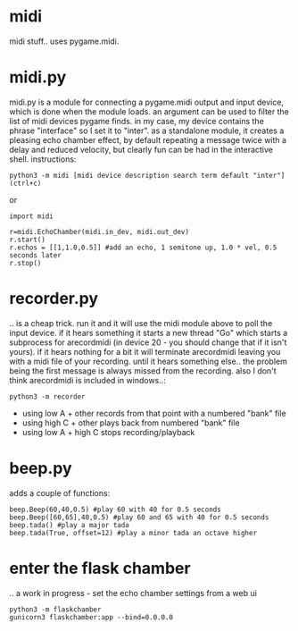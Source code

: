 # midi

midi stuff.. uses pygame.midi.

# midi.py

midi.py is a module for connecting a pygame.midi
output and input device, which is done when the module
loads. an argument can be used to filter the list of
midi devices pygame finds. in my case, my device
contains the phrase "interface" so I set it to
"inter". as a standalone module, it creates a pleasing
echo chamber effect, by default repeating a message
twice with a delay and reduced velocity, but clearly
fun can be had in the interactive shell. instructions:

```
python3 -m midi [midi device description search term default "inter"]
(ctrl+c)
```

or 

```
import midi

r=midi.EchoChamber(midi.in_dev, midi.out_dev)
r.start()
r.echos = [[1,1.0,0.5]] #add an echo, 1 semitone up, 1.0 * vel, 0.5 seconds later
r.stop()
```

# recorder.py

.. is a cheap trick. run it and it will use the midi
module above to poll the input device. if it hears
something it starts a new thread "Go" which starts a
subprocess for arecordmidi (in device 20 - you should
change that if it isn't yours). if it hears nothing
for a bit it will terminate arecordmidi leaving you
with a midi file of your recording. until it hears
something else.. the problem being the first message
is always missed from the recording. also I don't
think arecordmidi is included in windows..:

```python3 -m recorder```

-  using low A + other records from that point with a numbered "bank" file
-  using high C + other plays back from numbered "bank" file
-  using low A + high C stops recording/playback


# beep.py

adds a couple of functions:

```
beep.Beep(60,40,0.5) #play 60 with 40 for 0.5 seconds
beep.Beep([60,65],40,0.5) #play 60 and 65 with 40 for 0.5 seconds
beep.tada() #play a major tada 
beep.tada(True, offset=12) #play a minor tada an octave higher
```



# enter the flask chamber

.. a work in progress - set the echo chamber settings from a web ui

```
python3 -m flaskchamber
gunicorn3 flaskchamber:app --bind=0.0.0.0
```
